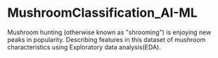 # MushroomClassification_AI-ML
Mushroom hunting (otherwise known as "shrooming") is enjoying new peaks in popularity. Describing features in this dataset of mushroom characteristics using Exploratory data analysis(EDA).
